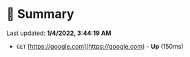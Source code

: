 # 📖 Summary
Last updated: **1/4/2022, 3:44:19 AM**

- `GET` [https://google.com](https://google.com) - **Up** (150ms)
